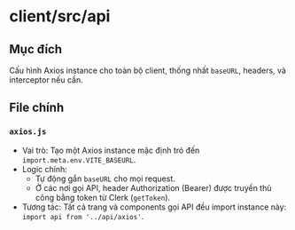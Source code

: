 # client/src/api

## Mục đích
Cấu hình Axios instance cho toàn bộ client, thống nhất `baseURL`, headers, và interceptor nếu cần.

## File chính

### `axios.js`
- Vai trò: Tạo một Axios instance mặc định trỏ đến `import.meta.env.VITE_BASEURL`.
- Logic chính: 
  - Tự động gắn `baseURL` cho mọi request.
  - Ở các nơi gọi API, header Authorization (Bearer) được truyền thủ công bằng token từ Clerk (`getToken`).
- Tương tác: Tất cả trang và components gọi API đều import instance này: `import api from '../api/axios'`.
